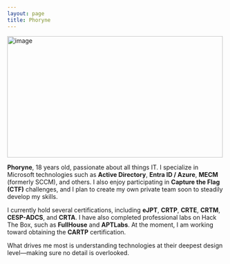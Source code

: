 ```yaml
---
layout: page
title: Phoryne
---
```


<img width="499" height="281" alt="image" src="https://media.tenor.com/2roX3uxz_68AAAAM/cat-space.gif" />

**Phoryne**, 18 years old, passionate about all things IT.
I specialize in Microsoft technologies such as **Active Directory**, **Entra ID / Azure**, **MECM** (formerly SCCM), and others. I also enjoy participating in **Capture the Flag (CTF)** challenges, and I plan to create my own private team soon to steadily develop my skills.

I currently hold several certifications, including **eJPT**, **CRTP**, **CRTE**, **CRTM**, **CESP-ADCS**, and **CRTA**. I have also completed professional labs on Hack The Box, such as **FullHouse** and **APTLabs**. At the moment, I am working toward obtaining the **CARTP** certification.

What drives me most is understanding technologies at their deepest design level—making sure no detail is overlooked.
